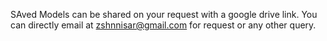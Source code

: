 SAved Models can be shared on your request with a google drive link. You can directly email at zshnnisar@gmail.com for request or any other query.

